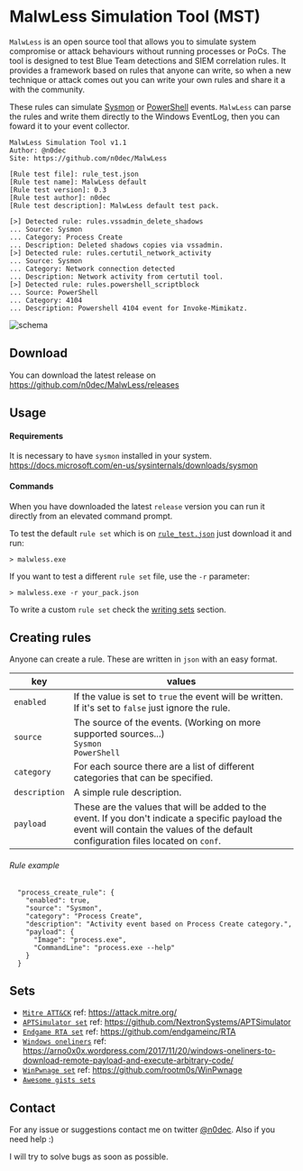 # MalwLess Simulation Tool (MST)
`MalwLess` is an open source tool that allows you to simulate system compromise or attack behaviours without running processes or PoCs. The tool is designed to test Blue Team detections and SIEM correlation rules. It provides a framework based on rules that anyone can write, so when a new technique or attack comes out you can write your own rules and share it a with the community.

These rules can simulate [Sysmon](https://docs.microsoft.com/en-us/sysinternals/downloads/sysmon) or [PowerShell](https://docs.microsoft.com/en-us/powershell/scripting/getting-started/getting-started-with-windows-powershell) events. `MalwLess` can parse the rules and write them directly to the Windows EventLog, then you can foward it to your event collector.

```
MalwLess Simulation Tool v1.1
Author: @n0dec
Site: https://github.com/n0dec/MalwLess

[Rule test file]: rule_test.json
[Rule test name]: MalwLess default
[Rule test version]: 0.3
[Rule test author]: n0dec
[Rule test description]: MalwLess default test pack.

[>] Detected rule: rules.vssadmin_delete_shadows
... Source: Sysmon
... Category: Process Create
... Description: Deleted shadows copies via vssadmin.
[>] Detected rule: rules.certutil_network_activity
... Source: Sysmon
... Category: Network connection detected
... Description: Network activity from certutil tool.
[>] Detected rule: rules.powershell_scriptblock
... Source: PowerShell
... Category: 4104
... Description: Powershell 4104 event for Invoke-Mimikatz.
```

![schema](https://camo.githubusercontent.com/5c39cb73c6f44458916f18e9f51e5af0894a3d78/68747470733a2f2f692e696d6775722e636f6d2f4832546631334d2e706e67)

## Download
You can download the latest release on https://github.com/n0dec/MalwLess/releases

## Usage
#### Requirements
It is necessary to have `sysmon` installed in your system. https://docs.microsoft.com/en-us/sysinternals/downloads/sysmon

#### Commands
When you have downloaded the latest `release` version you can run it directly from an elevated command prompt.

To test the default `rule set` which is on [`rule_test.json`](https://github.com/n0dec/MalwLess/blob/master/rule_test.json) just download it and run:
```commandline
> malwless.exe
```
If you want to test a different `rule set` file, use the `-r` parameter:
```commandline
> malwless.exe -r your_pack.json
```
To write a custom `rule set` check the [writing sets](https://github.com/n0dec/MalwLess/blob/master/WRITING.md) section.

## Creating rules
Anyone can create a rule. These are written in `json` with an easy format.

| key | values |
| --- | --- |
| `enabled` | If the value is set to `true` the event will be written. If it's set to `false` just ignore the rule. |
| `source` | The source of the events. (Working on more supported sources...)<br>`Sysmon`<br>`PowerShell` |
| `category` | For each source there are a list of different categories that can be specified. |
| `description` | A simple rule description. |
| `payload` | These are the values that will be added to the event. If you don't indicate a specific payload the event will contain the values of the default configuration files located on `conf`. |

###### Rule example
```
  "process_create_rule": {
    "enabled": true,
    "source": "Sysmon",
    "category": "Process Create",
    "description": "Activity event based on Process Create category.",
    "payload": {
      "Image": "process.exe",
      "CommandLine": "process.exe --help"
    }
  }
```
## Sets
* [`Mitre ATT&CK`](https://github.com/n0dec/MalwLess/tree/master/sets/ATT%26CK) ref: https://attack.mitre.org/
* [`APTSimulator set`](https://github.com/n0dec/MalwLess/tree/master/sets/APTSimulator) ref: https://github.com/NextronSystems/APTSimulator
* [`Endgame RTA set`](https://github.com/n0dec/MalwLess/tree/master/sets/EndgameRTA) ref: https://github.com/endgameinc/RTA
* [`Windows oneliners`](https://github.com/n0dec/MalwLess/blob/master/sets/windows-oneliners.json) ref: https://arno0x0x.wordpress.com/2017/11/20/windows-oneliners-to-download-remote-payload-and-execute-arbitrary-code/
* [`WinPwnage set`](https://github.com/n0dec/MalwLess/tree/master/sets/WinPwnage) ref: https://github.com/rootm0s/WinPwnage
* [`Awesome gists sets`](https://github.com/n0dec/MalwLess/blob/master/GISTS.md)

## Contact
For any issue or suggestions contact me on twitter [@n0dec](https://twitter.com/n0dec). Also if you need help :)

I will try to solve bugs as soon as possible.
